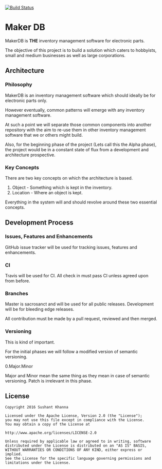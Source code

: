 [![Build Status](https://travis-ci.org/MakerDB/MakerDB.svg?branch=master)](https://travis-ci.org/MakerDB/MakerDB)

# Maker DB

MakerDB is **THE** inventory management software for electronic parts.

The objective of this project is to build a solution which caters to hobbyists, small and medium businesses as well as large corporations.

## Architecture

### Philosophy 

MakerDB is an inventory management software which should ideally be for electronic parts only.

However eventually, common patterns will emerge with any inventory management software.

At such a point we will separate those common components into another repository with the aim to re-use them in other inventory management software that we or others might build.

Also, for the beginning phase of the project (Lets call this the Alpha phase), the project would be in a constant state of flux from a development and architecture prospective.

### Key Concepts

There are two key concepts on which the architecture is based.

1) Object - Something which is kept in the inventory.
2) Location - Where an object is kept.

Everything in the system will and should revolve around these two essential concepts.

## Development Process

### Issues, Features and Enhancements

GitHub issue tracker will be used for tracking issues, features and enhancements.

### CI

Travis will be used for CI. All check in must pass CI unless agreed upon from before.

### Branches

Master is sacrosanct and will be used for all public releases.
Development will be for bleeding edge releases.

All contribution must be made by a pull request, reviewed and then merged.

### Versioning

This is kind of important.

For the initial phases we will follow a modified version of semantic versioning.

0.Major.Minor

Major and Minor mean the same thing as they mean in case of semantic versioning. Patch is irrelevant in this phase.

## License
    Copyright 2016 Sushant Khanna
        
    Licensed under the Apache License, Version 2.0 (the "License");
    you may not use this file except in compliance with the License.
    You may obtain a copy of the License at
        
    http://www.apache.org/licenses/LICENSE-2.0
        
    Unless required by applicable law or agreed to in writing, software
    distributed under the License is distributed on an "AS IS" BASIS,
    WITHOUT WARRANTIES OR CONDITIONS OF ANY KIND, either express or implied.
    See the License for the specific language governing permissions and
    limitations under the License.